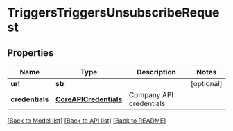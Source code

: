 # TriggersTriggersUnsubscribeRequest

## Properties
Name | Type | Description | Notes
------------ | ------------- | ------------- | -------------
**url** | **str** |  | [optional] 
**credentials** | [**CoreAPICredentials**](CoreAPICredentials.md) | Company API credentials | 

[[Back to Model list]](../README.md#documentation-for-models) [[Back to API list]](../README.md#documentation-for-api-endpoints) [[Back to README]](../README.md)


